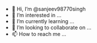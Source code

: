 - 👋 Hi, I’m @sanjeev98770singh
- 👀 I’m interested in ...
- 🌱 I’m currently learning ...
- 💞️ I’m looking to collaborate on ...
- 📫 How to reach me ...

<!---
sanjeev98770singh/sanjeev98770singh is a ✨ special ✨ repository because its `README.md` (this file) appears on your GitHub profile.
You can click the Preview link to take a look at your changes.
--->
